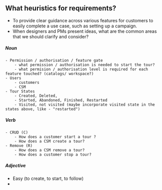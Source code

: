## What heuristics for requirements?
- To provide clear guidance across various features for customers to easily complete a use case, such as setting up a campaign.
- When designers and PMs present ideas, what are the common areas that we should clarify and consider?

##### Noun
	- Permission / authorisation / feature gate
		- what permission / authorisation is needed to start the tour?
		- what permision / authorisation level is required for each feature touched? (catalogs/ workspace?)
	- Users
		- customers
		- CSM
	- Tour States
		- Created, Deleted, 
		- Started, Abandoned, Finished, Restarted
		- Visited, not visited (maybe incorporate visited state in the states above, like - "restarted")
##### Verb
	- CRUD (C)
		- How does a customer start a tour ?
		- How does a CSM create a tour?
	- Remove (R)
		- How does a CSM remove a tour?
		- How does a customer stop a tour?
##### Adjective
- Easy (to create, to start, to follow)
- 